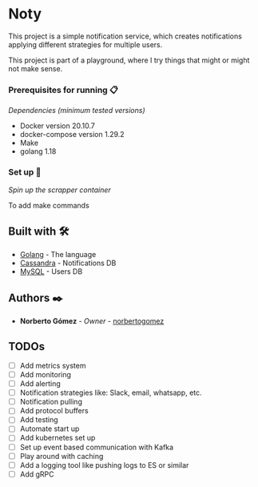 # Noty

This project is a simple notification service,
which creates notifications applying different strategies for multiple users.

This project is part of a playground, where I try things that might or might not make sense.


### Prerequisites for running 📋

_Dependencies (minimum tested versions)_

* Docker version 20.10.7
* docker-compose version 1.29.2
* Make
* golang 1.18

### Set up 🔧

_Spin up the scrapper container_

To add make commands

## Built with 🛠️

* [Golang](https://golang.org/) - The language
* [Cassandra](https://cassandra.apache.org/_/index.html) - Notifications DB
* [MySQL](https://www.mysql.com/) - Users DB

## Authors ✒️

* **Norberto Gómez** - *Owner* - [norbertogomez](https://github.com/norbertogomez)

## TODOs

- [ ] Add metrics system
- [ ] Add monitoring
- [ ] Add alerting
- [ ] Notification strategies like: Slack, email, whatsapp, etc.
- [ ] Notification pulling
- [ ] Add protocol buffers
- [ ] Add testing
- [ ] Automate start up
- [ ] Add kubernetes set up
- [ ] Set up event based communication with Kafka
- [ ] Play around with caching
- [ ] Add a logging tool like pushing logs to ES or similar
- [ ] Add gRPC